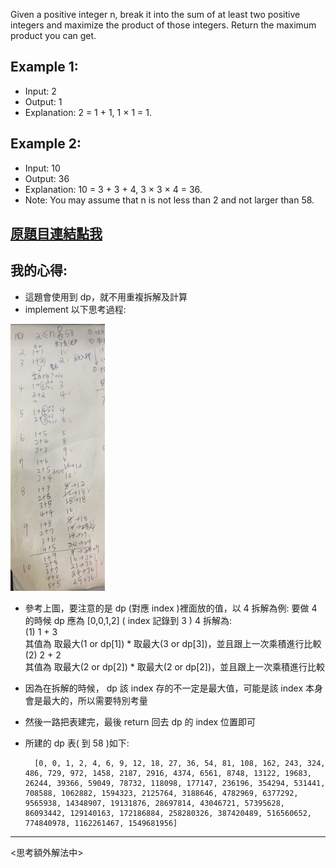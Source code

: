 Given a positive integer n, break it into the sum of at least two positive integers and maximize the product of those integers. Return the maximum product you can get.

## Example 1:

* Input: 2
* Output: 1
* Explanation: 2 = 1 + 1, 1 × 1 = 1.
## Example 2:

* Input: 10
* Output: 36
* Explanation: 10 = 3 + 3 + 4, 3 × 3 × 4 = 36.
* Note: You may assume that n is not less than 2 and not larger than 58.

## [原題目連結點我](https://leetcode.com/problems/integer-break/)
	
## 我的心得:
* 這題會使用到 dp，就不用重複拆解及計算
* implement 以下思考過程:


<img src="./image0.jpeg" width = "30%" height = "30%"/>

* 參考上圖，要注意的是 dp (對應 index )裡面放的值，以 4 拆解為例:
要做 4 的時候 dp 應為 [0,0,1,2] ( index 記錄到 3 )
4 拆解為:  
(1) 1 + 3   
其值為 取最大(1 or dp[1]) * 取最大(3 or dp[3])，並且跟上一次乘積進行比較  
(2) 2 + 2  
其值為 取最大(2 or dp[2]) * 取最大(2 or dp[2])，並且跟上一次乘積進行比較  
* 因為在拆解的時候， dp 該 index 存的不一定是最大值，可能是該 index 本身會是最大的，所以需要特別考量

* 然後一路把表建完，最後 return 回去 dp 的 index 位置即可

* 所建的 dp 表( 到 58 )如下:

		[0, 0, 1, 2, 4, 6, 9, 12, 18, 27, 36, 54, 81, 108, 162, 243, 324, 486, 729, 972, 1458, 2187, 2916, 4374, 6561, 8748, 13122, 19683, 26244, 39366, 59049, 78732, 118098, 177147, 236196, 354294, 531441, 708588, 1062882, 1594323, 2125764, 3188646, 4782969, 6377292, 9565938, 14348907, 19131876, 28697814, 43046721, 57395628, 86093442, 129140163, 172186884, 258280326, 387420489, 516560652, 774840978, 1162261467, 1549681956]


 
 ----

<思考額外解法中>
